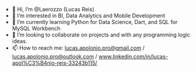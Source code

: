 - 👋 Hi, I’m @Laerozzo (Lucas Reis)
- 👀 I’m interested in BI, Data Analytics and Mobile Development
- 🌱 I’m currently learning Python for Data Science, Dart, and SQL for MySQL Workbench
- 💞️ I’m looking to collaborate on projects and with any programming logic ideas.
- 📫 How to reach me: lucas.apolonio.pro@gmail.com / lucas.apolonio.pro@outlook.com / www.linkedin.com/in/lucas-apol%C3%B4nio-reis-33243b115/

<!---
Laerozzo/Laerozzo is a ✨ special ✨ repository because its `README.md` (this file) appears on your GitHub profile.
You can click the Preview link to take a look at your changes.
--->
